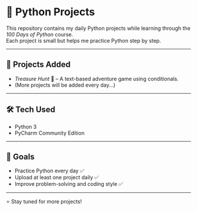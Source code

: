 # 🐍 Python Projects  

This repository contains my daily Python projects while learning through the *100 Days of Python* course.  
Each project is small but helps me practice Python step by step.  

---

## 📂 Projects Added
- *Treasure Hunt* 🎯 – A text-based adventure game using conditionals.  
- (More projects will be added every day...)  

---

## 🛠 Tech Used
- Python 3  
- PyCharm Community Edition  

---

## 📌 Goals
- Practice Python every day ✅  
- Upload at least one project daily ✅  
- Improve problem-solving and coding style ✅  

---

⭐ Stay tuned for more projects!